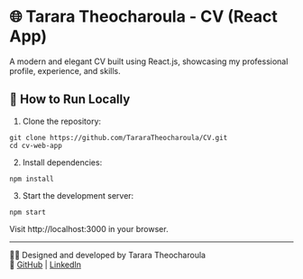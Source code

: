 # 🌐 Tarara Theocharoula - CV (React App)

A modern and elegant CV built using React.js, showcasing my professional profile, experience, and skills.

## 🚀 How to Run Locally

1. Clone the repository:
```
git clone https://github.com/TararaTheocharoula/CV.git
cd cv-web-app
```

2. Install dependencies:
```
npm install
```

3. Start the development server:
```
npm start
```

Visit http://localhost:3000 in your browser.

---

🧑‍💻 Designed and developed by Tarara Theocharoula  
🔗 [GitHub](https://github.com/TararaTheocharoula) | [LinkedIn](https://linkedin.com/in/theocharoula-tarara-650017200)
